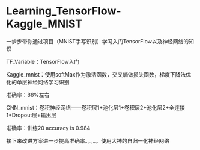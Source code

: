 # Learning_TensorFlow-Kaggle_MNIST
一步步带你通过项目（MNIST手写识别）学习入门TensorFlow以及神经网络的知识

TF_Variable：TensorFlow入门

Kaggle_mnist：使用softMax作为激活函数，交叉熵做损失函数，梯度下降法优化的单层神经网络学习识别

准确率：88%左右

CNN_mnist：卷积神经网络——卷积层1+池化层1+卷积层2+池化层2+全连接1+Dropout层+输出层

准确率：训练20 accuracy is 0.984

接下来改进方案进一步提高准确率。。。。。使用大神的自归一化神经网络
